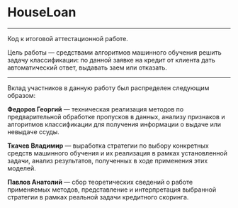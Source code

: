 # HouseLoan

---
Код к итоговой аттестационной работе.

Цель работы — средствами алгоритмов машинного обучения решить задачу классификации: по данной заявке на кредит от
клиента дать автоматический ответ, выдавать заем или отказать.

---
Вклад участников в данную работу был распределен следующим образом:

**Федоров Георгий** — техническая реализация методов по предварительной
обработке пропусков в данных, анализу признаков и алгоритмов классификации
для получения информации о выдаче или невыдаче ссуды.

**Ткачев Владимир** — выработка стратегии по выбору конкретных средств
машинного обучения и их реализация в рамках установленной задачи, анализ
результатов, полученных в ходе применения этих моделей.

**Павлов Анатолий** — сбор теоретических сведений о работе применяемых
методов, представление и интерпретация выбранной стратегии в рамках реальной
задачи кредитного скоринга.
